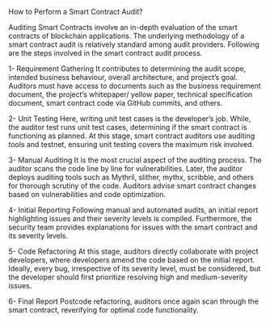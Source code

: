 How to Perform a Smart Contract Audit?

Auditing Smart Contracts involve an in-depth evaluation of the smart contracts of blockchain applications. The underlying methodology of a smart contract audit is 
relatively standard among audit providers. Following are the steps involved in the smart contract audit process.

1- Requirement Gathering
It contributes to determining the audit scope, intended business behaviour, overall architecture, and project’s goal. Auditors must have access to documents such as
the business requirement document, the project’s whitepaper/ yellow paper, technical specification document, smart contract code via GitHub commits, and others.

2- Unit Testing
Here, writing unit test cases is the developer’s job. While, the auditor test runs unit test cases, determining if the smart contract is functioning as planned. At this 
stage, smart contract auditors use auditing tools and testnet, ensuring unit testing covers the maximum risk involved. 

3- Manual Auditing
It is the most crucial aspect of the auditing process. The auditor scans the code line by line for vulnerabilities. Later, the auditor deploys auditing tools such as 
Mythril, slither, mythx, scribble, and others for thorough scrutiny of the code.
Auditors advise smart contract changes based on vulnerabilities and code optimization.

4- Initial Reporting
Following manual and automated audits, an initial report highlighting issues and their severity levels is compiled. Furthermore, the security team provides explanations
for issues with the smart contract and its severity levels.

5- Code Refactoring
At this stage, auditors directly collaborate with project developers, where developers amend the code based on the initial report. Ideally, every bug, irrespective of 
its severity level, must be considered, but the developer should first prioritize resolving high and medium-severity issues.

6- Final Report
Postcode refactoring, auditors once again scan through the smart contract, reverifying for optimal code functionality. 
